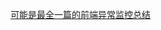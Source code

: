 [可能是最全一篇的前端异常监控总结](https://zenghongtu.com/%E5%8F%AF%E8%83%BD%E6%98%AF%E6%9C%80%E5%85%A8%E4%B8%80%E7%AF%87%E7%9A%84%E5%89%8D%E7%AB%AF%E5%BC%82%E5%B8%B8%E7%9B%91%E6%8E%A7%E6%80%BB%E7%BB%93/)
